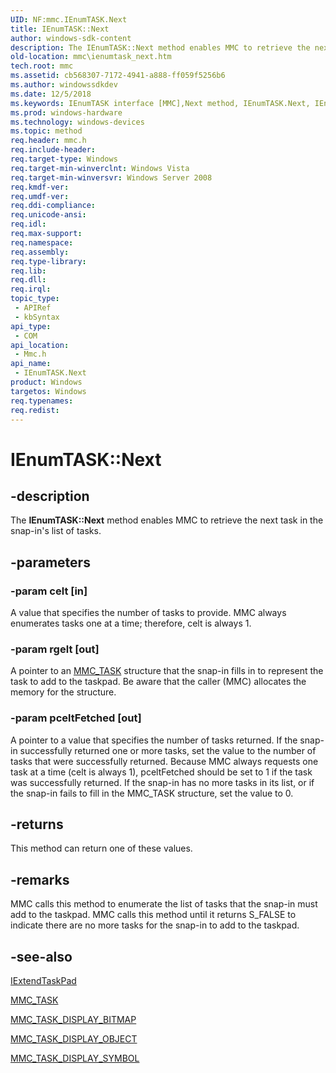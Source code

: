 ```yaml
---
UID: NF:mmc.IEnumTASK.Next
title: IEnumTASK::Next
author: windows-sdk-content
description: The IEnumTASK::Next method enables MMC to retrieve the next task in the snap-in's list of tasks.
old-location: mmc\ienumtask_next.htm
tech.root: mmc
ms.assetid: cb568307-7172-4941-a888-ff059f5256b6
ms.author: windowssdkdev
ms.date: 12/5/2018
ms.keywords: IEnumTASK interface [MMC],Next method, IEnumTASK.Next, IEnumTASK::Next, Next, Next method [MMC], Next method [MMC],IEnumTASK interface, _slate_ienumtask_next, mmc.ienumtask_next, mmc/IEnumTASK::Next
ms.prod: windows-hardware
ms.technology: windows-devices
ms.topic: method
req.header: mmc.h
req.include-header: 
req.target-type: Windows
req.target-min-winverclnt: Windows Vista
req.target-min-winversvr: Windows Server 2008
req.kmdf-ver: 
req.umdf-ver: 
req.ddi-compliance: 
req.unicode-ansi: 
req.idl: 
req.max-support: 
req.namespace: 
req.assembly: 
req.type-library: 
req.lib: 
req.dll: 
req.irql: 
topic_type:
 - APIRef
 - kbSyntax
api_type:
 - COM
api_location:
 - Mmc.h
api_name:
 - IEnumTASK.Next
product: Windows
targetos: Windows
req.typenames: 
req.redist: 
---
```


# IEnumTASK::Next


## -description


The <b>IEnumTASK::Next</b> method enables MMC to retrieve the next task in the snap-in's list of tasks.


## -parameters




### -param celt [in]

A value that specifies the number of tasks to provide. MMC always enumerates tasks one at a time; therefore, celt is always 1.


### -param rgelt [out]

A pointer to an 
<a href="https://msdn.microsoft.com/bb101c09-947f-4316-890a-86e09358d88c">MMC_TASK</a> structure that the snap-in fills in to represent the task to add to the taskpad. Be aware that the caller (MMC) allocates the memory for the structure.


### -param pceltFetched [out]

A pointer to a value that specifies the number of tasks returned. If the snap-in successfully returned one or more tasks, set the value to the number of tasks that were successfully returned. Because MMC always requests one task at a time (celt is always 1), pceltFetched should be set to 1 if the task was successfully returned. If the snap-in has no more tasks in its list, or if the snap-in fails to fill in the 
MMC_TASK structure, set the value to 0.


## -returns



This method can return one of these values.




## -remarks



MMC calls this method to enumerate the list of tasks that the snap-in must add to the taskpad. MMC calls this method until it returns S_FALSE to indicate there are no more tasks for the snap-in to add to the taskpad.




## -see-also




<a href="https://msdn.microsoft.com/30f5b526-d2d5-48a6-be5f-d0f2ba9397c4">IExtendTaskPad</a>



<a href="https://msdn.microsoft.com/bb101c09-947f-4316-890a-86e09358d88c">MMC_TASK</a>



<a href="https://msdn.microsoft.com/9895eef1-7870-4092-8bf9-c13f38b74173">MMC_TASK_DISPLAY_BITMAP</a>



<a href="https://msdn.microsoft.com/ff43f0ea-2f33-4ed9-b5a5-484db2ffe3ad">MMC_TASK_DISPLAY_OBJECT</a>



<a href="https://msdn.microsoft.com/a46f1b86-883e-4eca-a3f8-d18c6a4d64e5">MMC_TASK_DISPLAY_SYMBOL</a>
 

 


